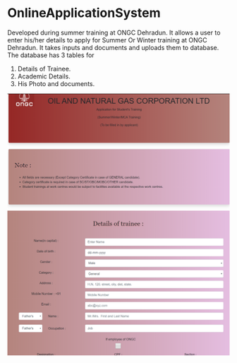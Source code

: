 # OnlineApplicationSystem
Developed during summer training at ONGC Dehradun.
It allows a user to enter his/her details to apply for Summer Or Winter training at ONGC Dehradun.
It takes inputs and documents and uploads them to database.
The database has 3 tables for 
  1. Details of Trainee.
  2. Academic Details.
  3. His Photo and documents.

![Image 1](./img.png)
![Image 1](./img2.png)
